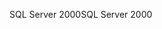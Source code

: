 <span data-ttu-id="556b3-101">SQL Server 2000</span><span class="sxs-lookup"><span data-stu-id="556b3-101">SQL Server 2000</span></span>
